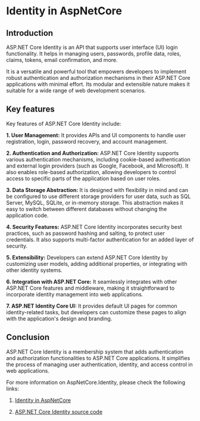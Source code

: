 # Identity in AspNetCore

## Introduction

ASP.NET Core Identity is an API that supports user interface (UI) login functionality. It helps in managing users, passwords, profile data, roles, claims, tokens, email confirmation, and more.

It is a versatile and powerful tool that empowers developers to implement robust authentication and authorization mechanisms in their ASP.NET Core applications with minimal effort. Its modular and extensible nature makes it suitable for a wide range of web development scenarios.

## Key features

Key features of ASP.NET Core Identity include:

**1. User Management:** It provides APIs and UI components to handle user registration, login, password recovery, and account management.

**2. Authentication and Authorization:** ASP.NET Core Identity supports various authentication mechanisms, including cookie-based authentication and external login providers (such as Google, Facebook, and Microsoft). It also enables role-based authorization, allowing developers to control access to specific parts of the application based on user roles.

**3. Data Storage Abstraction:** It is designed with flexibility in mind and can be configured to use different storage providers for user data, such as SQL Server, MySQL, SQLite, or in-memory storage. This abstraction makes it easy to switch between different databases without changing the application code.

**4. Security Features:** ASP.NET Core Identity incorporates security best practices, such as password hashing and salting, to protect user credentials. It also supports multi-factor authentication for an added layer of security.

**5. Extensibility:** Developers can extend ASP.NET Core Identity by customizing user models, adding additional properties, or integrating with other identity systems.

**6. Integration with ASP.NET Core:** It seamlessly integrates with other ASP.NET Core features and middleware, making it straightforward to incorporate identity management into web applications.

**7. ASP.NET Identity Core UI:** It provides default UI pages for common identity-related tasks, but developers can customize these pages to align with the application's design and branding.

## Conclusion

ASP.NET Core Identity is a membership system that adds authentication and authorization functionalities to ASP.NET Core applications. It simplifies the process of managing user authentication, identity, and access control in web applications.

For more information on AspNetCore.Identity, please check the following links:

1. [Identity in AspNetCore](https://learn.microsoft.com/en-us/aspnet/core/security/authentication/identity?view=aspnetcore-8.0&tabs=visual-studio)

2. [ASP.NET Core Identity source code](https://github.com/dotnet/aspnetcore/tree/main/src/Identity)